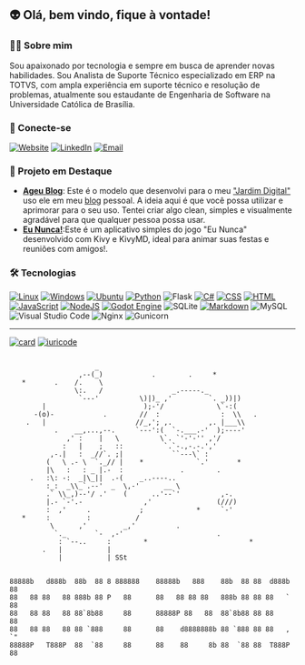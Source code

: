 ## 👽 Olá, bem vindo, fique à vontade!

### 👨‍💻 Sobre mim
Sou apaixonado por tecnologia e sempre em busca de aprender novas habilidades. Sou Analista de Suporte Técnico especializado em ERP na TOTVS, com ampla experiência em suporte técnico e resolução de problemas, atualmente sou estaudante de Engenharia de Software na Universidade Católica de Brasília.

### 🔗 Conecte-se
<a href="https://ageu.tech//"><img alt="Website" src="https://img.shields.io/badge/Website-ageu.tech-blue?style=flat-square&logo=google-chrome"></a>
<a href="https://www.linkedin.com/in/ageursilva/"><img alt="LinkedIn" src="https://img.shields.io/badge/LinkedIn-Ageu%20Silva-blue?style=flat-square&logo=linkedin"></a>
<a href="mailto:ageu13silva@gmail.com"><img alt="Email" src="https://img.shields.io/badge/Email-ageu13silva@gmail.com-blue?style=flat-square&logo=gmail"></a>

### 🚀 Projeto em Destaque
- **[Ageu Blog](https://github.com/Ageursilva/ageublog)**: Este é o modelo que desenvolvi para o meu ["Jardim Digital"](https://weeklymusings.net/weekly-musings-092) uso ele em meu [blog](https://ageu.tech/) pessoal. A ideia aqui é que você possa utilizar e aprimorar para o seu uso. Tentei criar algo clean, simples e visualmente agradável para que qualquer pessoa possa usar.
-  **[Eu Nunca!](https://github.com/Ageursilva/EuNunca)**:Este é um aplicativo simples do jogo "Eu Nunca" desenvolvido com Kivy e KivyMD, ideal para animar suas festas e reuniões com amigos!. 

### 🛠️ Tecnologias
[![Linux](https://img.shields.io/badge/Linux-FCC624?logo=linux&logoColor=black)](#)
[![Windows](https://custom-icon-badges.demolab.com/badge/Windows-0078D6?logo=windows11&logoColor=white)](#)
[![Ubuntu](https://img.shields.io/badge/Ubuntu-E95420?logo=ubuntu&logoColor=white)](#)
[![Python](https://img.shields.io/badge/Python-3776AB?logo=python&logoColor=fff)](#)
![Flask](https://img.shields.io/badge/flask-%23000.svg?style=for-the-badge&logo=flask&logoColor=white)
[![C#](https://custom-icon-badges.demolab.com/badge/C%23-%23239120.svg?logo=cshrp&logoColor=white)](#)
[![CSS](https://img.shields.io/badge/CSS-1572B6?logo=css3&logoColor=fff)](#)
[![HTML](https://img.shields.io/badge/HTML-%23E34F26.svg?logo=html5&logoColor=white)](#)
[![JavaScript](https://img.shields.io/badge/JavaScript-F7DF1E?logo=javascript&logoColor=000)](#)
[![NodeJS](https://img.shields.io/badge/Node.js-6DA55F?logo=node.js&logoColor=white)](#)
[![Godot Engine](https://img.shields.io/badge/Godot-%23FFFFFF.svg?logo=godot-engine)](#)
![SQLite](https://img.shields.io/badge/sqlite-%2307405e.svg?style=for-the-badge&logo=sqlite&logoColor=white)
[![Markdown](https://img.shields.io/badge/Markdown-%23000000.svg?logo=markdown&logoColor=white)](#)
![MySQL](https://img.shields.io/badge/mysql-4479A1.svg?style=for-the-badge&logo=mysql&logoColor=white)
![Visual Studio Code](https://img.shields.io/badge/Visual%20Studio%20Code-0078d7.svg?style=for-the-badge&logo=visual-studio-code&logoColor=white)
![Nginx](https://img.shields.io/badge/nginx-%23009639.svg?style=for-the-badge&logo=nginx&logoColor=white)
![Gunicorn](https://img.shields.io/badge/gunicorn-%298729.svg?style=for-the-badge&logo=gunicorn&logoColor=white)

---

[![card](https://github-readme-stats.vercel.app/api?username=Ageursilva&theme=radical&show_icons=true)](https://github.com/anuraghazra/github-readme-stats)
[![iuricode](https://github-readme-stats.vercel.app/api/top-langs/?username=Ageursilva&hide=html&layout=compact&theme=radical)](https://github.com/anuraghazra/github-readme-stats)



```

                     _
                 ,--(_)            .        .     *
   *       .    /.    \
                \:.   /                 _.-----._
                 `---'          \)|)_ ,'         `. _))|)
        |                        );-'/             \`-:(
      -(o)-            .        //  :               :  \\   .
    .   |                      //_,'; ,.         ,. |___\\
           .    __,...,--.     `---':(  `-.___.-'  );----'
              ,' :    |   \          \`. `'-'-'' ,'/
             :   |    ;   ::          `.`-.,-.-.','
          ,-.|   :  _//`. ;|            ``---\` :
         (   \ .- \  `._// |    *             `.'       *
         |\   :   : _ |.-  :              .        .
     .   :\: -:  _|\_||  .-(    _..----..
         :_:  _\\_`.--'  _  \,-'      __ \
         .` \\_,)--'/ .'    (      ..'--`'          ,-.
         |.- `-'.-               ,'                (///)
         :  ,'     .            ;             *     `-'
   *     :         :           /
          \      ,'         _,'          .
           `._       `-  ,-'                       .
            : `--..     :        *                         *
        .   |           |
            |           | SSt


88888b   d888b  88b  88 8 888888    88888b   888    88b  88 88  d888b  88
88   88 88   88 888b 88 P   88      88   88 88 88   888b 88 88 88   `  88
88   88 88   88 88`8b88     88      88888P 88   88  88`8b88 88 88      88
88   88 88   88 88 `888     88      88    d8888888b 88 `888 88 88   ,  `"
88888P   T888P  88  `88     88      88    88     8b 88  `88 88  T888P  88
